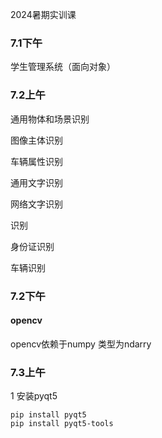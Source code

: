 2024暑期实训课

### 7.1下午

学生管理系统（面向对象）

### 7.2上午

通用物体和场景识别

图像主体识别

车辆属性识别

通用文字识别

网络文字识别

识别

身份证识别

车辆识别

### 7.2下午

#### opencv

opencv依赖于numpy 类型为ndarry

### 7.3上午

1 安装pyqt5

```
pip install pyqt5
pip install pyqt5-tools
```

